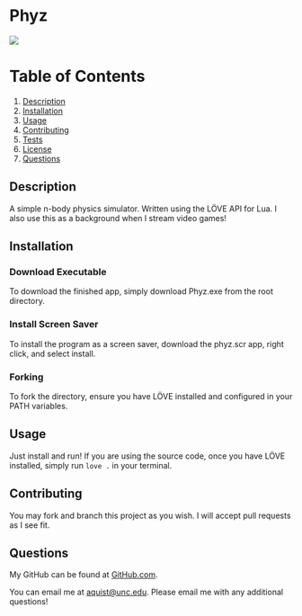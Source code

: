# Phyz
![](./images/phyz_gif.gif)
# Table of Contents
1. [Description](#description)
2. [Installation](#installation)
3. [Usage](#usage)
4. [Contributing](#contributing)
5. [Tests](#tests)
6. [License](#license)
7. [Questions](#questions)

## Description <a name="description"></a>
A simple n-body physics simulator. Written using the LÖVE API for Lua. I also use this as a background when I stream video games!

## Installation <a name="installation"></a>
### Download Executable   
To download the finished app, simply download Phyz.exe from the root directory.
### Install Screen Saver   
To install the program as a screen saver, download the phyz.scr app, right click, and select install.   
### Forking   
To fork the directory, ensure you have LÖVE installed and configured in your PATH variables.

## Usage <a name="usage"></a>
Just install and run! If you are using the source code, once you have LÖVE installed, simply run ```love .``` in your terminal.

## Contributing <a name="contributing"></a>
You may fork and branch this project as you wish. I will accept pull requests as I see fit.

## Questions <a name="questions"><a>
My GitHub can be found at [GitHub.com](https://github.com/Andreasq99).

You can email me at aquist@unc.edu. Please email me with any additional questions!
